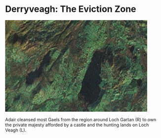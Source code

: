 # Derryveagh: The Eviction Zone

![(Google Maps)](/images/maps/eviction-zone.jpg)  

Adair cleansed most Gaels from the region around Loch Gartan (R) to own the private majesty afforded by a castle and the hunting lands on Loch Veagh (L).
